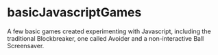 # basicJavascriptGames
A few basic games created experimenting with Javascript, including the traditional Blockbreaker, one called Avoider and a non-interactive Ball Screensaver.

